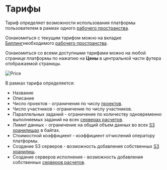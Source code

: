 # Тарифы

Тариф определяет возможности использования платформы пользователем в рамках одного [рабочего пространства][1].

Ознакомиться с текущим тарифом можно на вкладке <span class="iconify-inline" data-icon="mdi:credit-card-clock"></span>[Биллинг][5]необходимого [рабочего пространства][1].

Ознакомиться со всеми доступными тарифами можно на любой странице платформы по нажатию на **Цены** в центральной части футера отображаемой страницы.

![Price](/images/common/payplans.png)

В рамках тарифа определяется:

- Название
- Описание
- Число проектов - ограничения по числу [проектов][2].
- Число участников - ограничение по числу участников.
- Параллельных заданий - ограничение по количеству одновременно выполняемых заданий на всех [серверах расчетов][3].
- Лимит данных - ограничение на общий объем данных во всех [S3 хранилищах][4] в байтах.
- Стоимостной коэффициент - коэффициент отчислений оператору платформы.
- Создание S3 серверов - возможность добавления собственных [S3 хранилищ][4].
- Создание серверов исполнения - возможность добавления собственных [серверов расчетов][3].

[1]: ./workspace.md
[2]: ./project.md
[3]: ./executor.md
[4]: ./s3.md
[5]: ./workspace.md#биллинг
